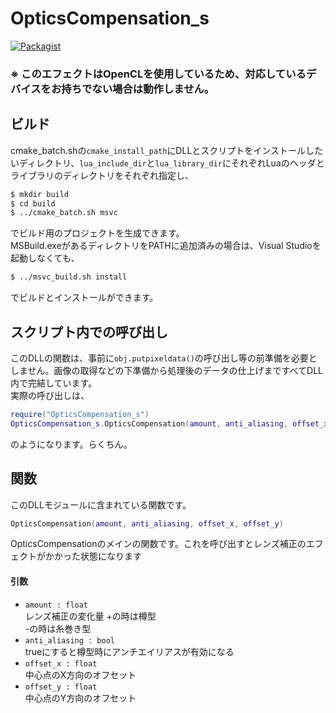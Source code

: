 # OpticsCompensation_s
[![Packagist](https://img.shields.io/packagist/l/doctrine/orm.svg)](LICENSE)

### ※ このエフェクトはOpenCLを使用しているため、対応しているデバイスをお持ちでない場合は動作しません。

## ビルド

cmake_batch.shの`cmake_install_path`にDLLとスクリプトをインストールしたいディレクトリ、`lua_include_dir`と`lua_library_dir`にそれぞれLuaのヘッダとライブラリのディレクトリをそれぞれ指定し、
```bash
$ mkdir build
$ cd build
$ ../cmake_batch.sh msvc
```
でビルド用のプロジェクトを生成できます。  
MSBuild.exeがあるディレクトリをPATHに追加済みの場合は、Visual Studioを起動しなくても、
```bash
$ ../msvc_build.sh install
```
でビルドとインストールができます。

## スクリプト内での呼び出し
このDLLの関数は、事前に`obj.putpixeldata()`の呼び出し等の前準備を必要としません。画像の取得などの下準備から処理後のデータの仕上げまですべてDLL内で完結しています。  
実際の呼び出しは、
```lua
require("OpticsCompensation_s")
OpticsCompensation_s.OpticsCompensation(amount, anti_aliasing, offset_x, offset_y)
```
のようになります。らくちん。


## 関数
このDLLモジュールに含まれている関数です。

```lua
OpticsCompensation(amount, anti_aliasing, offset_x, offset_y)
```
OpticsCompensationのメインの関数です。これを呼び出すとレンズ補正のエフェクトがかかった状態になります
#### 引数
* `amount : float`  
    レンズ補正の変化量
    +の時は樽型  
    -の時は糸巻き型
* `anti_aliasing : bool`  
    trueにすると樽型時にアンチエイリアスが有効になる
* `offset_x : float`  
    中心点のX方向のオフセット
* `offset_y : float`  
    中心点のY方向のオフセット
